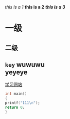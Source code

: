 *this is a 1*
**this is a 2**
***this is a 3***

# 一级
## 二级
`key`
wuwuwu<br>
yeyeye
---
[学习网站](www.genshin.com "启动！")
```c
int main()
{
printf("111\n");
return 0;
}

